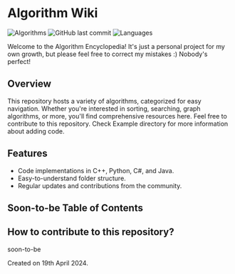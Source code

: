 # Algorithm Wiki

![Algorithms](https://img.shields.io/badge/Algorithms-Wikipedia-blue)
![GitHub last commit](https://img.shields.io/github/last-commit/Ruthietta/algorithm-wiki)
![Languages](https://img.shields.io/badge/Languages-C++%20|%20Python%20|%20C%23%20|%20Java-green)

Welcome to the Algorithm Encyclopedia! 
It's just a personal project for my own growth, but please feel free to correct my mistakes :) Nobody's perfect!

## Overview

This repository hosts a variety of algorithms, categorized for easy navigation. Whether you're interested in sorting, searching, graph algorithms, or more, you'll find comprehensive resources here. Feel free to contribute to this repository. Check Example directory for more information about adding code.

## Features

- Code implementations in C++, Python, C#, and Java.
- Easy-to-understand folder structure.
- Regular updates and contributions from the community.

## Soon-to-be Table of Contents

## How to contribute to this repository?

soon-to-be

Created on 19th April 2024.
